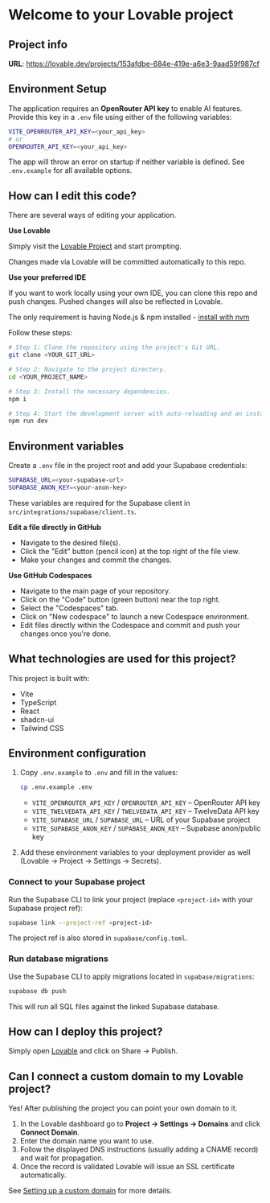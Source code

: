 # Welcome to your Lovable project

## Project info

**URL**: https://lovable.dev/projects/153afdbe-684e-419e-a6e3-9aad59f987cf

## Environment Setup

The application requires an **OpenRouter API key** to enable AI features. Provide this key in a `.env` file using either of the following variables:

```bash
VITE_OPENROUTER_API_KEY=<your_api_key>
# or
OPENROUTER_API_KEY=<your_api_key>
```

The app will throw an error on startup if neither variable is defined. See `.env.example` for all available options.

## How can I edit this code?

There are several ways of editing your application.

**Use Lovable**

Simply visit the [Lovable Project](https://lovable.dev/projects/153afdbe-684e-419e-a6e3-9aad59f987cf) and start prompting.

Changes made via Lovable will be committed automatically to this repo.

**Use your preferred IDE**

If you want to work locally using your own IDE, you can clone this repo and push changes. Pushed changes will also be reflected in Lovable.

The only requirement is having Node.js & npm installed - [install with nvm](https://github.com/nvm-sh/nvm#installing-and-updating)

Follow these steps:

```sh
# Step 1: Clone the repository using the project's Git URL.
git clone <YOUR_GIT_URL>

# Step 2: Navigate to the project directory.
cd <YOUR_PROJECT_NAME>

# Step 3: Install the necessary dependencies.
npm i

# Step 4: Start the development server with auto-reloading and an instant preview.
npm run dev
```

## Environment variables

Create a `.env` file in the project root and add your Supabase credentials:

```bash
SUPABASE_URL=<your-supabase-url>
SUPABASE_ANON_KEY=<your-anon-key>
```

These variables are required for the Supabase client in `src/integrations/supabase/client.ts`.

**Edit a file directly in GitHub**

- Navigate to the desired file(s).
- Click the "Edit" button (pencil icon) at the top right of the file view.
- Make your changes and commit the changes.

**Use GitHub Codespaces**

- Navigate to the main page of your repository.
- Click on the "Code" button (green button) near the top right.
- Select the "Codespaces" tab.
- Click on "New codespace" to launch a new Codespace environment.
- Edit files directly within the Codespace and commit and push your changes once you're done.

## What technologies are used for this project?

This project is built with:

- Vite
- TypeScript
- React
- shadcn-ui
- Tailwind CSS

## Environment configuration

1. Copy `.env.example` to `.env` and fill in the values:

   ```sh
   cp .env.example .env
   ```

   - `VITE_OPENROUTER_API_KEY` / `OPENROUTER_API_KEY` – OpenRouter API key
   - `VITE_TWELVEDATA_API_KEY` / `TWELVEDATA_API_KEY` – TwelveData API key
   - `VITE_SUPABASE_URL` / `SUPABASE_URL` – URL of your Supabase project
   - `VITE_SUPABASE_ANON_KEY` / `SUPABASE_ANON_KEY` – Supabase anon/public key

2. Add these environment variables to your deployment provider as well (Lovable → Project → Settings → Secrets).

### Connect to your Supabase project

Run the Supabase CLI to link your project (replace `<project-id>` with your Supabase project ref):

```sh
supabase link --project-ref <project-id>
```

The project ref is also stored in `supabase/config.toml`.

### Run database migrations

Use the Supabase CLI to apply migrations located in `supabase/migrations`:

```sh
supabase db push
```

This will run all SQL files against the linked Supabase database.

## How can I deploy this project?

Simply open [Lovable](https://lovable.dev/projects/153afdbe-684e-419e-a6e3-9aad59f987cf) and click on Share -> Publish.

## Can I connect a custom domain to my Lovable project?

Yes! After publishing the project you can point your own domain to it.

1. In the Lovable dashboard go to **Project → Settings → Domains** and click **Connect Domain**.
2. Enter the domain name you want to use.
3. Follow the displayed DNS instructions (usually adding a CNAME record) and wait for propagation.
4. Once the record is validated Lovable will issue an SSL certificate automatically.

See [Setting up a custom domain](https://docs.lovable.dev/tips-tricks/custom-domain#step-by-step-guide) for more details.
